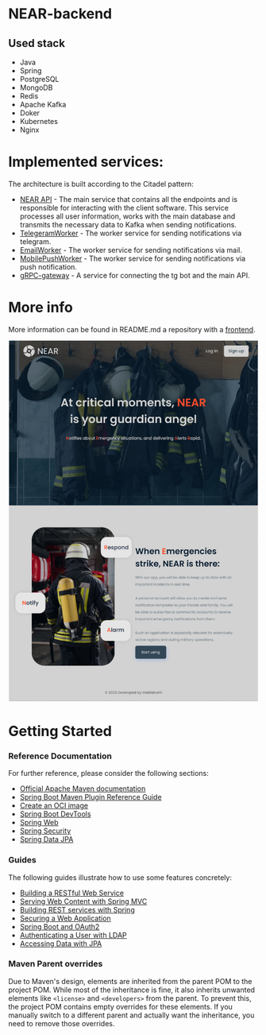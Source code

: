 # NEAR-backend

## Used stack

- Java
- Spring
- PostgreSQL
- MongoDB
- Redis
- Apache Kafka
- Doker
- Kubernetes
- Nginx

# Implemented services:

The architecture is built according to the Citadel pattern:

- [NEAR API](https://github.com/mattakvshi/NEAR-backend/tree/main/NEAR%20API)  - The main service that contains all the endpoints and is responsible for interacting with the client software. This service processes all user information, works with the main database and transmits the necessary data to Kafka when sending notifications. 
- [TelegeramWorker](https://github.com/mattakvshi/NEAR-backend/tree/main/TelegramWorker) - The worker service for sending notifications via telegram.
- [EmailWorker](https://github.com/mattakvshi/NEAR-backend/tree/main/EmailWorker) - The worker service for sending notifications via mail. 
- [MobilePushWorker](https://github.com/mattakvshi/NEAR-backend/tree/main/MobilePushWorker) - The worker service for sending notifications via push notification. 
- [gRPC-gateway](https://github.com/mattakvshi/NEAR-backend/tree/main/grpc-gateway) - A service for connecting the tg bot and the main API.

# More info

More information can be found in README.md a repository with a [frontend](https://github.com/mattakvshi/NEAR-frontend).

![2](https://github.com/mattakvshi/NEAR-frontend/blob/master/Макеты%20frontend/Log%20in%20group/NEAR-landing.png?raw=true)

# Getting Started

### Reference Documentation

For further reference, please consider the following sections:

- [Official Apache Maven documentation](https://maven.apache.org/guides/index.html)
- [Spring Boot Maven Plugin Reference Guide](https://docs.spring.io/spring-boot/docs/3.3.1/maven-plugin/reference/html/)
- [Create an OCI image](https://docs.spring.io/spring-boot/docs/3.3.1/maven-plugin/reference/html/#build-image)
- [Spring Boot DevTools](https://docs.spring.io/spring-boot/docs/3.3.1/reference/htmlsingle/index.html#using.devtools)
- [Spring Web](https://docs.spring.io/spring-boot/docs/3.3.1/reference/htmlsingle/index.html#web)
- [Spring Security](https://docs.spring.io/spring-boot/docs/3.3.1/reference/htmlsingle/index.html#web.security)
- [Spring Data JPA](https://docs.spring.io/spring-boot/docs/3.3.1/reference/htmlsingle/index.html#data.sql.jpa-and-spring-data)

### Guides

The following guides illustrate how to use some features concretely:

- [Building a RESTful Web Service](https://spring.io/guides/gs/rest-service/)
- [Serving Web Content with Spring MVC](https://spring.io/guides/gs/serving-web-content/)
- [Building REST services with Spring](https://spring.io/guides/tutorials/rest/)
- [Securing a Web Application](https://spring.io/guides/gs/securing-web/)
- [Spring Boot and OAuth2](https://spring.io/guides/tutorials/spring-boot-oauth2/)
- [Authenticating a User with LDAP](https://spring.io/guides/gs/authenticating-ldap/)
- [Accessing Data with JPA](https://spring.io/guides/gs/accessing-data-jpa/)

### Maven Parent overrides

Due to Maven's design, elements are inherited from the parent POM to the project POM.
While most of the inheritance is fine, it also inherits unwanted elements like `<license>` and `<developers>` from the parent.
To prevent this, the project POM contains empty overrides for these elements.
If you manually switch to a different parent and actually want the inheritance, you need to remove those overrides.
